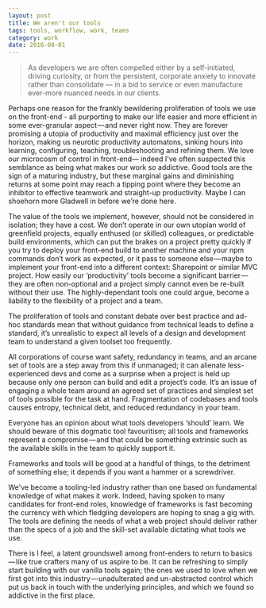 ```yaml
---
layout: post
title: We aren't our tools
tags: tools, workflow, work, teams
category: work
date: 2016-08-01
---
```


> As developers we are often compelled either by a self-initiated, driving curiosity, or from the persistent, corporate anxiety to innovate rather than consolidate — in a bid to service or even manufacture ever-more nuanced needs in our clients.

Perhaps one reason for the frankly bewildering proliferation of tools we use on the front-end - all purporting to make our life easier and more efficient in some ever-granular aspect — and never right now. They are forever promising a utopia of productivity and maximal efficiency just over the horizon, making us neurotic productivity automatons, sinking hours into learning, configuring, teaching, troubleshooting and refining them. We love our microcosm of control in front-end— indeed I've often suspected this semblance as being what makes our work so addictive.
Good tools are the sign of a maturing industry, but these marginal gains and diminishing returns at some point may reach a tipping point where they become an inhibitor to effective teamwork and straight-up productivity. Maybe I can shoehorn more Gladwell in before we’re done here.

The value of the tools we implement, however, should not be considered in isolation; they have a cost. We don’t operate in our own utopian world of greenfield projects, equally enthused (or skilled) colleagues, or predictable build environments, which can put the brakes on a project pretty quickly if you try to deploy your front-end build to another machine and your npm commands don’t work as expected, or it pass to someone else — maybe to implement your front-end into a different context: Sharepoint or similar MVC project. How easily our ‘productivity’ tools become a significant barrier — they are often non-optional and a project simply cannot even be re-built without their use. The highly-dependant tools one could argue, become a liability to the flexibility of a project and a team.

The proliferation of tools and constant debate over best practice and ad-hoc standards mean that without guidance from technical leads to define a standard, it’s unrealistic to expect all levels of a design and development team to understand a given toolset too frequently.

All corporations of course want safety, redundancy in teams, and an arcane set of tools are a step away from this if unmanaged; it can alienate less-experienced devs and come as a surprise when a project is held up because only one person can build and edit a project’s code. It’s an issue of engaging a whole team around an agreed set of practices and simplest set of tools possible for the task at hand. Fragmentation of codebases and tools causes entropy, technical debt, and reduced redundancy in your team.

Everyone has an opinion about what tools developers ‘should’ learn. We should beware of this dogmatic tool favouritism; all tools and frameworks represent a compromise — and that could be something extrinsic such as the available skills in the team to quickly support it.

Frameworks and tools will be good at a handful of things, to the detriment of something else; it depends if you want a hammer or a screwdriver.

We've become a tooling-led industry rather than one based on fundamental knowledge of what makes it work. Indeed, having spoken to many candidates for front-end roles, knowledge of frameworks is fast becoming the currency with which fledgling developers are hoping to snag a gig with. The tools are defining the needs of what a web project should deliver rather than the specs of a job and the skill-set available dictating what tools we use.

There is I feel, a latent groundswell among front-enders to return to basics — like true crafters many of us aspire to be. It can be refreshing to simply start building with our vanilla tools again; the ones we used to love when we first got into this industry — unadulterated and un-abstracted control which put us back in touch with the underlying principles, and which we found so addictive in the first place.
